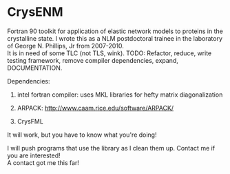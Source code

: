 CrysENM
=======

Fortran 90 toolkit for application of elastic network models to proteins in the crystalline state. 
I wrote this as a NLM postdoctoral trainee in the laboratory of George N. Phillips, Jr from 2007-2010.  
It is in need of some TLC (not TLS, wink).  TODO: Refactor, reduce, write testing framework, remove compiler dependencies, 
expand, DOCUMENTATION.  

Dependencies: 

1. intel fortran compiler: uses MKL libraries for hefty matrix diagonalization

2. ARPACK: http://www.caam.rice.edu/software/ARPACK/

3. CrysFML

It will work, but you have to know what you're doing!  

I will push programs that use the library as I clean them up.  Contact me if you are interested!  
A contact got me this far!
